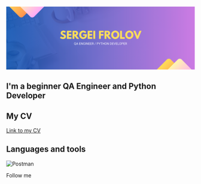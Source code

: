 ![Header](https://github.com/yossi90/yossi90/blob/main/assets/Blue%20%26%20Purple%20gradient%20company%20profile%20twitter%20header.png)

## I'm a beginner QA Engineer and Python Developer

## My CV

[Link to my CV](https://github.com/artichokeee/artichokeee)

## Languages and tools
![Postman](https://img.shields.io/badge/-Postman-090909?style=for-the-badge&logo=postman&logoColor=FF6C37)

Follow me